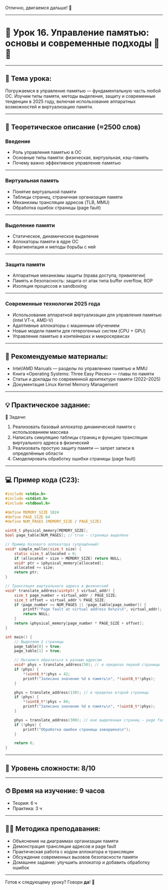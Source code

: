 Отлично, двигаемся дальше! 🚀

---

# 🔹 Урок 16. Управление памятью: основы и современные подходы 🧠💾

---

## 🧩 Тема урока:

Погружаемся в управление памятью — фундаментальную часть любой ОС. Изучим типы памяти, методы выделения, защиту и современные тенденции в 2025 году, включая использование аппаратных возможностей и виртуализацию памяти.

---

## 🧠 Теоретическое описание (≈2500 слов)

### Введение

* Роль управления памятью в ОС
* Основные типы памяти: физическая, виртуальная, кэш-память
* Почему важно эффективное управление памятью

---

### Виртуальная память

* Понятие виртуальной памяти
* Таблицы страниц, страничная организация памяти
* Механизмы трансляции адресов (TLB, MMU)
* Обработка ошибок страницы (page fault)

---

### Выделение памяти

* Статическое, динамическое выделение
* Аллокаторы памяти в ядре ОС
* Фрагментация и методы борьбы с ней

---

### Защита памяти

* Аппаратные механизмы защиты (права доступа, привилегии)
* Память и безопасность: защита от атак типа buffer overflow, ROP
* Изоляция процессов и sandboxing

---

### Современные технологии 2025 года

* Использование аппаратной виртуализации для управления памятью (Intel VT-x, AMD-V)
* Адаптивные аллокаторы с машинным обучением
* Новые модели памяти для гетерогенных систем (CPU + GPU)
* Управление памятью в контейнерах и микросервисах

---

## 📘 Рекомендуемые материалы:

* Intel/AMD Manuals — разделы по управлению памятью и MMU
* Книга «Operating Systems: Three Easy Pieces» — главы по памяти
* Статьи и доклады по современной архитектуре памяти (2022–2025)
* Документация Linux Kernel Memory Management

---

## 💡 Практическое задание:

🔨 Задачи:

1. Реализовать базовый аллокатор динамической памяти с использованием массива
2. Написать симуляцию таблицы страниц и функцию трансляции виртуального адреса в физический
3. Реализовать простую защиту памяти — запрет записи в определённые области
4. Смоделировать обработку ошибки страницы (page fault)

---

## 💻 Пример кода (C23):

```c
#include <stdio.h>
#include <stdint.h>
#include <stdbool.h>

#define MEMORY_SIZE 1024
#define PAGE_SIZE 64
#define NUM_PAGES (MEMORY_SIZE / PAGE_SIZE)

uint8_t physical_memory[MEMORY_SIZE];
bool page_table[NUM_PAGES]; // true - страница выделена

// Пример базового аллокатора (упрощённый)
void* simple_malloc(size_t size) {
    static size_t allocated = 0;
    if (allocated + size > MEMORY_SIZE) return NULL;
    void* ptr = &physical_memory[allocated];
    allocated += size;
    return ptr;
}

// Трансляция виртуального адреса в физический
void* translate_address(uintptr_t virtual_addr) {
    size_t page_number = virtual_addr / PAGE_SIZE;
    size_t offset = virtual_addr % PAGE_SIZE;
    if (page_number >= NUM_PAGES || !page_table[page_number]) {
        printf("Page fault at virtual address 0x%zx\n", virtual_addr);
        return NULL;
    }
    return &physical_memory[page_number * PAGE_SIZE + offset];
}

int main() {
    // Выделяем 2 страницы
    page_table[0] = true;
    page_table[1] = true;

    // Пытаемся обратиться к разным адресам
    void* phys = translate_address(50); // в пределах первой страницы
    if (phys) {
        *(uint8_t*)phys = 42;
        printf("Записано значение %d в память\n", *(uint8_t*)phys);
    }

    phys = translate_address(130); // в пределах второй страницы
    if (phys) {
        *(uint8_t*)phys = 84;
        printf("Записано значение %d в память\n", *(uint8_t*)phys);
    }

    phys = translate_address(300); // вне выделенных страниц — page fault
    if (!phys) {
        printf("Обработка ошибки страницы завершена\n");
    }

    return 0;
}
```

---

## 🧠 Уровень сложности: 8/10

---

## ⏱ Время на изучение: 9 часов

* Теория: 6 ч
* Практика: 3 ч

---

## 🧑‍🏫 Методика преподавания:

* Объяснение на диаграммах организации памяти
* Демонстрация трансляции адресов и page fault
* Практическая работа с кодом аллокатора и трансляции
* Обсуждение современных вызовов безопасности памяти
* Домашнее задание: улучшить аллокатор и добавить обработку ошибок

---

Готов к следующему уроку? Говори **да**! 🎯
